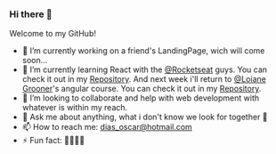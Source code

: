 ### Hi there 👋

<!--
**Karosso/Karosso** is a ✨ _special_ ✨ repository because its `README.md` (this file) appears on your GitHub profile. -->

Welcome to my GitHub!

- 🔭 I’m currently working on a friend's LandingPage, wich will come soon...
- 🌱 I’m currently learning React with the [@Rocketseat](https://github.com/Rocketseat) guys. You can check it out in my [Repository](https://github.com/Karosso/NLW-2). And next week i'll return to [@Loiane Grooner](https://github.com/loiane)'s angular course. You can check it out in my [Repository](https://github.com/Karosso/Angular-6).
- 👯 I’m looking to collaborate and help with web development with whatever is within my reach.
- 💬 Ask me about anything, what i don't know we look for together 👊 
- 📫 How to reach me: dias_oscar@hotmail.com
- ⚡ Fun fact: 🍻🍻🚵🚵

